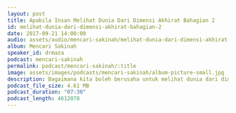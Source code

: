 ```yaml
---
layout: post
title: Apabila Insan Melihat Dunia Dari Dimensi Akhirat Bahagian 2
id: melihat-dunia-dari-dimensi-akhirat-bahagian-2
date: 2017-09-21 14:00:00
audio: assets/audio/mencari-sakinah/melihat-dunia-dari-dimensi-akhirat-bahagian-2.mp3
album: Mencari Sakinah
speaker_id: drmaza
podcast: mencari-sakinah
permalink: podcast/mencari-sakinah/:title
image: assets/images/podcasts/mencari-sakinah/album-picture-small.jpg
description: Bagaimana kita boleh berusaha untuk melihat dunia dari dimensi akhirat (Bahagian 2). 
podcast_file_size: 4.61 MB
podcast_duration: "07:30"
podcast_length: 4612078
--- 
```

